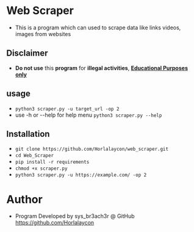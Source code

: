 # Web Scraper
- This is a program which can used to scrape data like links videos, images from websites

## Disclaimer
- <b>Do not use</b> this  <b>program</b> for <b>illegal activities</b>, <u><b>Educational Purposes only</b></u>

## usage
- ```python3 scraper.py -u target_url -op 2```
- use -h or --help for help menu ```python3 scraper.py --help```

## Installation
- ```git clone https://github.com/Horlalaycon/web_scraper.git ```
- ```cd Web_Scraper```
- ```pip install -r requirements ```
- ```chmod +x scraper.py```
- ```python3 scraper.py -u https://example.com/ -op 2```

# Author
- Program Developed by sys_br3ach3r @ GitHub https://github.com/Horlalaycon
